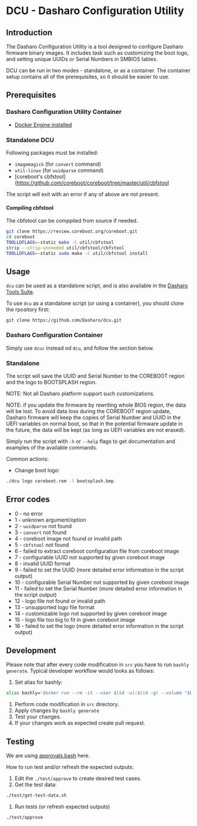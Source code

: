 # DCU - Dasharo Configuration Utility

## Introduction

The Dasharo Configuration Utility is a tool designed to configure Dasharo firmware
binary images. It includes task such as customizing the boot logo, and setting
unique UUIDs or Serial Numbers in SMBIOS tables.

DCU can be run in two modes - standalone, or as a container. The container setup
contains all of the prerequisites, so it should be easier to use.

## Prerequisites

### Dasharo Configuration Utility Container

* [Docker Engine installed](https://docs.docker.com/engine/install/)

### Standalone DCU

Following packages must be installed:

* `imagemagick` (for `convert` command)
* `util-linux` (for `uuidparse` command)
* [coreboot's cbfstool](<https://github.com/coreboot/coreboot/tree/master/util/cbfstool>

The script will exit with an error if any of above are not present.

#### Compiling cbfstool

The cbfstool can be comppiled from source if needed.

```bash
git clone https://review.coreboot.org/coreboot.git
cd coreboot
TOOLLDFLAGS=-static make -C util/cbfstool
strip --strip-unneeded util/cbfstool/cbfstool
TOOLLDFLAGS=-static sudo make -C util/cbfstool install
```

## Usage

`dcu` can be used as a standalone script, and is also available in the
[Dasharo Tools Suite](https://docs.dasharo.com/dasharo-tools-suite/overview/).

To use `dcu` as a standalone script (or using a container), you should clone
the rpository first:

```shell
git clone https://github.com/Dasharo/dcu.git
```

### Dasharo Configuration Container

Simply use `dcuc` instead od `dcu`, and follow the section below.

### Standalone

The script will save the UUID and Serial Number to the COREBOOT region and the
logo to BOOTSPLASH region.

NOTE: Not all Dasharo platform support such customizations.

NOTE: if you update the firmware by rewriting whole BIOS region, the data will
be lost. To avoid data loss during the COREBOOT region update, Dasharo
firmware will keep the copies of Serial Number and UUID in the UEFI variables
on normal boot, so that in the potential firmware update in the future, the
data will be kept (as long as UEFI variables are not erased).

Simply run the script with `-h` or `--help` flags to get documentation and examples
of the available commands.

Common actions:

* Change boot logo:

```bash
./dcu logo coreboot.rom -l bootsplash.bmp
```

## Error codes

* 0 - no error
* 1 - unknown argument/option
* 2 - `uuidparse` not found
* 3 - `convert` not found
* 4 - coreboot image not found or invalid path
* 5 - `cbfstool` not found
* 6 - failed to extract coreboot configuration file from coreboot image
* 7 - configurable UUID not supported by given coreboot image
* 8 - invalid UUID format
* 9 - failed to set the UUID (more detailed error information in the script
      output)
* 10 - configurable Serial Number not supported by given coreboot image
* 11 - failed to set the Serial Number (more detailed error information in the
       script output)
* 12 - logo file not found or invalid path
* 13 - unsupported logo file format
* 14 - customizable logo not supported by given coreboot image
* 15 - logo file too big to fit in given coreboot image
* 16 - failed to set the logo (more detailed error information in the script
       output)

## Development

Please note that after every code modification in `src` you have to run `bashly
generate`. Typical developer workflow would looks as follows:

1. Set alias for bashly:

  ```bash
  alias bashly='docker run --rm -it --user $(id -u):$(id -g) --volume "$PWD:/app" dannyben/bashly'
  ```

1. Perform code modification in `src` directory.
1. Apply changes by `bashly generate`
1. Test your changes.
1. If your changes work as expected create pull request.

## Testing

We are using
[approvals.bash](https://github.com/dannyben/approvals.bash#readme) here.

How to run test and/or refresh the expected outputs:

1. Edit the `./test/approve` to create desired test cases.
1. Get the test data:

  ```bash
  ./test/get-test-data.sh
  ```

1. Run tests (or refresh expected outputs)

  ```bash
  ./test/approve
  ```
